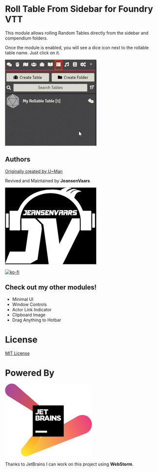 # Roll Table From Sidebar for Foundry VTT
This module allows rolling Random Tables directly from the sidebar and compendium folders.

Once the module is enabled, you will see a dice icon next to the rollable table name. Just click on it.

![](preview.gif)

## Authors
[Originally created by U~Man](https://gitlab.com/mesfoliesludiques/foundryvtt-rolltable-from-sidebar)

Revived and Maintained by **JeansenVaars**

![JVLogo](logo-small-black.png)

[![ko-fi](https://ko-fi.com/img/githubbutton_sm.svg)](https://ko-fi.com/V7V14D3AH)

## Check out my other modules!
* Minimal UI
* Window Controls
* Actor Link Indicator
* Clipboard Image
* Drag Anything to Hotbar

# License
[MIT License](./LICENSE.md)

# Powered By
[![JetBrains](./jetbrains.svg)](https://www.jetbrains.com)

Thanks to JetBrains I can work on this project using **WebStorm**.